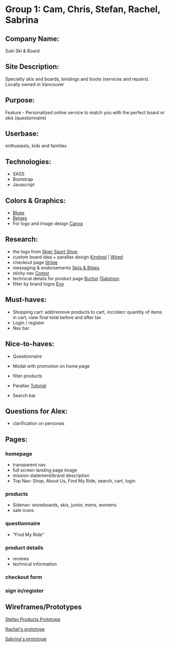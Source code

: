 # Group 1: Cam, Chris, Stefan, Rachel, Sabrina

## Company Name: 

Suki Ski & Board

## Site Description: 

Specialty skis and boards, bindings and boots (services and repairs). Locally owned in Vancouver

## Purpose: 

Feature - Personalized online service to match you with the perfect board or skis (questionnaire)


## Userbase: 

enthusiasts, kids and families 


## Technologies:
- SASS
- Bootstrap
- Javascript

## Colors & Graphics: 
- [Blues](https://colorhunt.co/palette/206727)
- [Beiges](https://colorhunt.co/palette/207398)
- For logo and image design [Canva](https://www.canva.com/)

## Research: 

- the logo from [Skier Sport Shop](https://skierssportshop.com/)
- custom board idea + parallax design [Kindred](https://kindredsnowstore.com/) | [Wired](https://wiredsnowboards.com/)
- checkout page [Stripe](https://stripe-payments-demo.appspot.com/)
- messaging & endorsements [Skiis & Biikes](https://skiisandbiikes.com/)
- sticky nav [Comor]()
- technical details for product page [Burton](https://www.burton.com/ca/en/p/burton-family-tree-hometown-hero-camber-splitboard/W21-222401.html?cgid=womens-boards) |[Salomon](https://www.salomon.com/en-ca/shop/product/hps-annie-boulanger.html#color=22602)
- filter by brand logos [Evo](https://www.evo.com/shop/ski)





## Must-haves:
- Shopping cart: add/remove products to cart, incr/decr quantity of items in cart, view final total before and after tax 
- Login / register
- Nav bar

  

## Nice-to-haves:
- Questionnaire 
- Modal with promotion on home page
- filter products
- Parallax [Tutorial](https://www.w3schools.com/howto/howto_css_parallax.asp)

- Search bar




## Questions for Alex: 

- clarification on personas 




## Pages: 

###  homepage
- transparent nav 
- full screen landing page image 
- mission statement/brand description
- Top Nav: Shop, About Us, Find My Ride, search, cart, login

### products
- Sidenav: snowboards, skis, junior, mens, womens
- sale icons 


### questionnaire 
- "Find My Ride"


### product details
- reviews 
- technical information

### checkout form 

### sign in/register


## Wireframes/Prototypes

[Stefan Products Prototype](./img/prototype/stefan-prototype.PNG)

[Rachel's prototype](https://www.figma.com/file/PL6OgS8MsxomblxNK8yh1K/Suki-Ski-Board-e-commerce-site?node-id=0%3A1)

[Sabrina's prototype](https://www.figma.com/file/ZKciXOKvBo17IHPdL2hAo1/Suki-Ski-Board?node-id=0%3A1)

